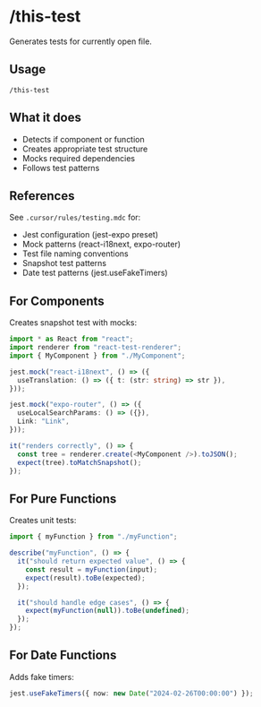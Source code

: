 # /this-test

Generates tests for currently open file.

## Usage

```
/this-test
```

## What it does

- Detects if component or function
- Creates appropriate test structure
- Mocks required dependencies
- Follows test patterns

## References

See `.cursor/rules/testing.mdc` for:

- Jest configuration (jest-expo preset)
- Mock patterns (react-i18next, expo-router)
- Test file naming conventions
- Snapshot test patterns
- Date test patterns (jest.useFakeTimers)

## For Components

Creates snapshot test with mocks:

```typescript
import * as React from "react";
import renderer from "react-test-renderer";
import { MyComponent } from "./MyComponent";

jest.mock("react-i18next", () => ({
  useTranslation: () => ({ t: (str: string) => str }),
}));

jest.mock("expo-router", () => ({
  useLocalSearchParams: () => ({}),
  Link: "Link",
}));

it("renders correctly", () => {
  const tree = renderer.create(<MyComponent />).toJSON();
  expect(tree).toMatchSnapshot();
});
```

## For Pure Functions

Creates unit tests:

```typescript
import { myFunction } from "./myFunction";

describe("myFunction", () => {
  it("should return expected value", () => {
    const result = myFunction(input);
    expect(result).toBe(expected);
  });

  it("should handle edge cases", () => {
    expect(myFunction(null)).toBe(undefined);
  });
});
```

## For Date Functions

Adds fake timers:

```typescript
jest.useFakeTimers({ now: new Date("2024-02-26T00:00:00") });
```
